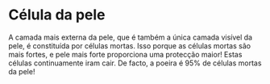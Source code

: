 # Célula da pele

A camada mais externa da pele, que é também a única camada visível da pele, é
constituída por células mortas. Isso porque as células mortas são mais fortes, e
pele mais forte proporciona uma protecção maior! Estas células continuamente
iram cair. De facto, a poeira é 95% de células mortas da pele!
